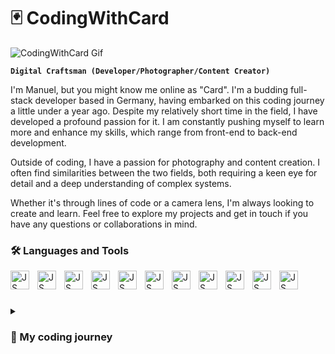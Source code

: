 # 🃏 CodingWithCard

![CodingWithCard Gif](./codingwithcard.gif)

**`Digital Craftsman (Developer/Photographer/Content Creator)`**

I'm Manuel, but you might know me online as "Card". I'm a budding full-stack developer based in Germany, having embarked on this coding journey a little under a year ago.
Despite my relatively short time in the field, I have developed a profound passion for it. I am constantly pushing myself to learn more and enhance my skills, which range from front-end to back-end development.

Outside of coding, I have a passion for photography and content creation. I often find similarities between the two fields, both requiring a keen eye for detail and a deep understanding of complex systems.

Whether it's through lines of code or a camera lens, I'm always looking to create and learn. Feel free to explore my projects and get in touch if you have any questions or collaborations in mind.

### 🛠️ Languages and Tools

<img align="left" alt="JS" width="30px" style="padding-right:10px" src="https://cdn.jsdelivr.net/gh/devicons/devicon/icons/javascript/javascript-plain.svg" />
<img align="left" alt="JS" width="30px" style="padding-right:10px" src="https://cdn.jsdelivr.net/gh/devicons/devicon/icons/typescript/typescript-original.svg" />
<img align="left" alt="JS" width="30px" style="padding-right:10px" src="https://cdn.jsdelivr.net/gh/devicons/devicon/icons/html5/html5-original.svg" />
<img align="left" alt="JS" width="30px" style="padding-right:10px" src="https://cdn.jsdelivr.net/gh/devicons/devicon/icons/css3/css3-original.svg" />
<img align="left" alt="JS" width="30px" style="padding-right:10px" src="https://cdn.jsdelivr.net/gh/devicons/devicon/icons/csharp/csharp-original.svg" />
<img align="left" alt="JS" width="30px" style="padding-right:10px" src="https://cdn.jsdelivr.net/gh/devicons/devicon/icons/python/python-original.svg" />
<img align="left" alt="JS" width="30px" style="padding-right:10px" src="https://cdn.jsdelivr.net/gh/devicons/devicon/icons/git/git-original.svg" />
<img align="left" alt="JS" width="30px" style="padding-right:10px" src="https://cdn.jsdelivr.net/gh/devicons/devicon/icons/linux/linux-original.svg" />
<img align="left" alt="JS" width="30px" style="padding-right:10px" src="https://cdn.jsdelivr.net/gh/devicons/devicon/icons/nodejs/nodejs-original.svg" />
<img align="left" alt="JS" width="30px" style="padding-right:10px" src="https://cdn.jsdelivr.net/gh/devicons/devicon/icons/azure/azure-original.svg" />
<img align="left" alt="JS" width="30px" style="padding-right:10px" src="https://cdn.jsdelivr.net/gh/devicons/devicon/icons/dot-net/dot-net-original.svg" />
<br />

#
          
<details>
  <summary><h3> 📕 My coding journey <h3></summary>
When the COVID-19 pandemic hit and photography work dried up, I found myself seeking a new challenge. That's when I stumbled upon coding. I started off with Python, creating small projects and getting a feel for the language.

One night, an ad for a development job popped up on my Instagram. Despite feeling underqualified due to my limited experience, I decided to apply. To my surprise, they called back. During the interview, I was honest about my novice status in the field.

Impressively, they decided to take a chance on me. This opportunity expanded my horizons beyond Python, introducing me to C#, JavaScript, and TypeScript. Working in this role has been an enlightening journey. Every day presents a chance to learn something new and to continue developing my skills.

I've come a long way since those first days of dabbling in Python, but there's still so much more to explore. Have a look through my repositories to see my progress and don't hesitate to reach out if you have any questions or would like to collaborate on a project.
          
          
          
          


          
          
          

          
            
                    



